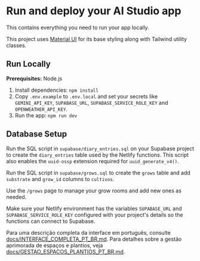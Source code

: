 # Run and deploy your AI Studio app

This contains everything you need to run your app locally.

This project uses [Material UI](https://mui.com/) for its base styling along with Tailwind utility classes.

## Run Locally

**Prerequisites:**  Node.js


1. Install dependencies:
   `npm install`
2. Copy `.env.example` to `.env.local` and set your secrets like `GEMINI_API_KEY`, `SUPABASE_URL`, `SUPABASE_SERVICE_ROLE_KEY` and `OPENWEATHER_API_KEY`.
3. Run the app:
   `npm run dev`

## Database Setup

Run the SQL script in `supabase/diary_entries.sql` on your Supabase project to
create the `diary_entries` table used by the Netlify functions. This script also
enables the `uuid-ossp` extension required for `uuid_generate_v4()`.

Run the SQL script in `supabase/grows.sql` to create the `grows` table and add
`substrate` and `grow_id` columns to `cultivos`.

Use the `/grows` page to manage your grow rooms and add new ones as needed.

Make sure your Netlify environment has the variables `SUPABASE_URL` and
`SUPABASE_SERVICE_ROLE_KEY` configured with your project's details so the
functions can connect to Supabase.

Para uma descrição completa da interface em português, consulte [docs/INTERFACE_COMPLETA_PT_BR.md](docs/INTERFACE_COMPLETA_PT_BR.md).
Para detalhes sobre a gestão aprimorada de espaços e plantios, veja [docs/GESTAO_ESPACOS_PLANTIOS_PT_BR.md](docs/GESTAO_ESPACOS_PLANTIOS_PT_BR.md).
